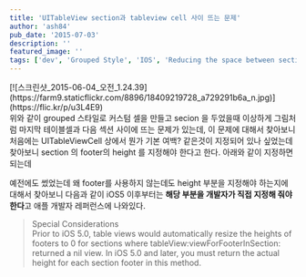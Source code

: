 ```yaml
---
title: 'UITableView section과 tableview cell 사이 뜨는 문제'
author: 'ash84'
pub_date: '2015-07-03'
description: ''
featured_image: ''
tags: ['dev', 'Grouped Style', 'IOS', 'Reducing the space between sections of the UITableView', 'UITableView']
---
```



<div class="jetpack-video-wrapper">[![스크린샷_2015-06-04_오전_1.24.39](https://farm9.staticflickr.com/8896/18409219728_a729291b6a_n.jpg)](https://flic.kr/p/u3L4E9)</div>위와 같이 grouped 스타일로 커스텀 셀을 만들고 secion 을 두었을때 이상하게 그림처럼 마지막 테이블셀과 다음 섹션 사이에 뜨는 문제가 있는데, 이 문제에 대해서 찾아보니 처음에는 UITableViewCell 상에서 뭔가 기본 여백? 같은것이 지정되어 있나 싶었는데 찾아보니 section 의 footer의 height 를 지정해야 한다고 한다. 아래와 같이 지정하면 되는데

<script src="https://gist.github.com/AhnSeongHyun/70160b424755c58f6c76.js"></script>

예전에도 썼었는데 왜 footer를 사용하지 않는데도 height 부분을 지정해야 하는지에 대해서 찾아보니 다음과 같이 iOS5 이후부터는 **해당 부분을 개발자가 직접 지정해 줘야 한다**고 애플 개발자 레퍼런스에 나와있다.

> Special Considerations  
>  Prior to iOS 5.0, table views would automatically resize the heights of footers to 0 for sections where tableView:viewForFooterInSection: returned a nil view. In iOS 5.0 and later, you must return the actual height for each section footer in this method.



